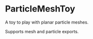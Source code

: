 ParticleMeshToy
===============

A toy to play with planar particle meshes.

Supports mesh and particle exports.

